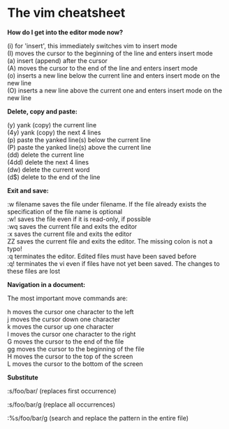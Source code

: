 # The vim cheatsheet

**How do I get into the editor mode now?**

 (i) for 'insert', this immediately switches vim to insert mode  
 (I) moves the cursor to the beginning of the line and enters insert mode  
 (a) insert (append) after the cursor  
 (A) moves the cursor to the end of the line and enters insert mode  
 (o) inserts a new line below the current line and enters insert mode on the new line  
 (O) inserts a new line above the current one and enters insert mode on the new line  
 
 **Delete, copy and paste:**  
 
 (y) yank (copy) the current line  
 (4y) yank (copy) the next 4 lines  
 (p) paste the yanked line(s) below the current line  
 (P) paste the yanked line(s) above the current line  
 (dd) delete the current line  
 (4dd) delete the next 4 lines  
 (dw) delete the current word  
 (d$) delete to the end of the line  

**Exit and save:**

 :w filename saves the file under filename. If the file already exists the specification of the file name is optional  
 :w! saves the file even if it is read-only, if possible  
 :wq saves the current file and exits the editor  
 :x saves the current file and exits the editor  
 ZZ saves the current file and exits the editor. The missing colon is not a typo!  
 :q terminates the editor. Edited files must have been saved before  
 :q! terminates the vi even if files have not yet been saved. The changes to these files are lost  

**Navigation in a document:**

The most important move commands are:

 h moves the cursor one character to the left  
 j moves the cursor down one character  
 k moves the cursor up one character  
 l moves the cursor one character to the right  
 G moves the cursor to the end of the file  
 gg moves the cursor to the beginning of the file  
 H moves the cursor to the top of the screen  
 L moves the cursor to the bottom of the screen  

**Substitute**  

:s/foo/bar/ (replaces first occurrence)

:s/foo/bar/g (replace all occurrences)

:%s/foo/bar/g (search and replace the pattern in the entire file)
